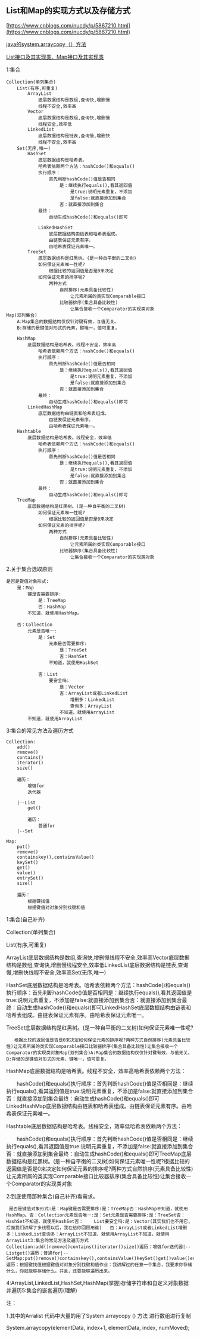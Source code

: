 ## List和Map的实现方式以及存储方式

[https://www.cnblogs.com/nucdy/p/5867210.html](https://www.cnblogs.com/nucdy/p/5867210.html)

[java的system.arraycopy（）方法](http://www.cnblogs.com/nucdy/p/5867206.html)


[List接口及其实现类、Map接口及其实现类](https://blog.csdn.net/u012843873/article/details/51829135)

1:集合

    Collection(单列集合)
        List(有序,可重复)
            ArrayList
                底层数据结构是数组,查询快,增删慢
                线程不安全,效率高
            Vector
                底层数据结构是数组,查询快,增删慢
                线程安全,效率低
            LinkedList
                底层数据结构是链表,查询慢,增删快
                线程不安全,效率高
        Set(无序,唯一)
            HashSet
                底层数据结构是哈希表。
                哈希表依赖两个方法：hashCode()和equals()
                执行顺序：
                    首先判断hashCode()值是否相同
                        是：继续执行equals(),看其返回值
                            是true:说明元素重复，不添加
                            是false:就直接添加到集合
                        否：就直接添加到集合
                最终：
                    自动生成hashCode()和equals()即可
                    
                LinkedHashSet
                    底层数据结构由链表和哈希表组成。
                    由链表保证元素有序。
                    由哈希表保证元素唯一。
            TreeSet
                底层数据结构是红黑树。(是一种自平衡的二叉树)
                如何保证元素唯一性呢?
                    根据比较的返回值是否是0来决定
                如何保证元素的排序呢?
                    两种方式
                        自然排序(元素具备比较性)
                            让元素所属的类实现Comparable接口
                        比较器排序(集合具备比较性)
                            让集合接收一个Comparator的实现类对象
    Map(双列集合)
        A:Map集合的数据结构仅仅针对键有效，与值无关。
        B:存储的是键值对形式的元素，键唯一，值可重复。
        
        HashMap
            底层数据结构是哈希表。线程不安全，效率高
                哈希表依赖两个方法：hashCode()和equals()
                执行顺序：
                    首先判断hashCode()值是否相同
                        是：继续执行equals(),看其返回值
                            是true:说明元素重复，不添加
                            是false:就直接添加到集合
                        否：就直接添加到集合
                最终：
                    自动生成hashCode()和equals()即可
            LinkedHashMap
                底层数据结构由链表和哈希表组成。
                    由链表保证元素有序。
                    由哈希表保证元素唯一。
        Hashtable
            底层数据结构是哈希表。线程安全，效率低
                哈希表依赖两个方法：hashCode()和equals()
                执行顺序：
                    首先判断hashCode()值是否相同
                        是：继续执行equals(),看其返回值
                            是true:说明元素重复，不添加
                            是false:就直接添加到集合
                        否：就直接添加到集合
                最终：
                    自动生成hashCode()和equals()即可
        TreeMap
            底层数据结构是红黑树。(是一种自平衡的二叉树)
                如何保证元素唯一性呢?
                    根据比较的返回值是否是0来决定
                如何保证元素的排序呢?
                    两种方式
                        自然排序(元素具备比较性)
                            让元素所属的类实现Comparable接口
                        比较器排序(集合具备比较性)
                            让集合接收一个Comparator的实现类对象
    
2.关于集合选取原则
    
    是否是键值对象形式:
        是：Map
            键是否需要排序:
                是：TreeMap
                否：HashMap
            不知道，就使用HashMap。
            
        否：Collection
            元素是否唯一:
                是：Set
                    元素是否需要排序:
                        是：TreeSet
                        否：HashSet
                    不知道，就使用HashSet
                    
                否：List
                    要安全吗:
                        是：Vector
                        否：ArrayList或者LinkedList
                            增删多：LinkedList
                            查询多：ArrayList
                        不知道，就使用ArrayList
            不知道，就使用ArrayList
            
3:集合的常见方法及遍历方式

    Collection:
        add()
        remove()
        contains()
        iterator()
        size()
        
        遍历：
            增强for
            迭代器
            
        |--List
            get()
            
            遍历：
                普通for
        |--Set
    
    Map:
        put()
        remove()
        containskey(),containsValue()
        keySet()
        get()
        value()
        entrySet()
        size()
        
        遍历：
            根据键找值
            根据键值对对象分别找键和值

1:集合(自己补齐)

Collection(单列集合)

List(有序,可重复)

ArrayList底层数据结构是数组,查询快,增删慢线程不安全,效率高Vector底层数据结构是数组,查询快,增删慢线程安全,效率低LinkedList底层数据结构是链表,查询慢,增删快线程不安全,效率高Set(无序,唯一)

HashSet底层数据结构是哈希表。哈希表依赖两个方法：hashCode()和equals()执行顺序：首先判断hashCode()值是否相同是：继续执行equals(),看其返回值是true:说明元素重复，不添加是false:就直接添加到集合否：就直接添加到集合最终：自动生成hashCode()和equals()即可LinkedHashSet底层数据结构由链表和哈希表组成。由链表保证元素有序。由哈希表保证元素唯一。

TreeSet底层数据结构是红黑树。(是一种自平衡的二叉树)如何保证元素唯一性呢?

       根据比较的返回值是否是0来决定如何保证元素的排序呢?两种方式自然排序(元素具备比较性)让元素所属的类实现Comparable接口比较器排序(集合具备比较性)让集合接收一个Comparator的实现类对象Map(双列集合)A:Map集合的数据结构仅仅针对键有效，与值无关。B:存储的是键值对形式的元素，键唯一，值可重复。

HashMap底层数据结构是哈希表。线程不安全，效率高哈希表依赖两个方法：

　　hashCode()和equals()执行顺序：首先判断hashCode()值是否相同是：继续执行equals(),看其返回值是true:说明元素重复，不添加是false:就直接添加到集合否：就直接添加到集合最终：自动生成hashCode()和equals()即可LinkedHashMap底层数据结构由链表和哈希表组成。由链表保证元素有序。由哈希表保证元素唯一。

Hashtable底层数据结构是哈希表。线程安全，效率低哈希表依赖两个方法：

　　hashCode()和equals()执行顺序：首先判断hashCode()值是否相同是：继续执行equals(),看其返回值是true:说明元素重复，不添加是false:就直接添加到集合否：就直接添加到集合最终：自动生成hashCode()和equals()即可TreeMap底层数据结构是红黑树。(是一种自平衡的二叉树)如何保证元素唯一性呢?根据比较的返回值是否是0来决定如何保证元素的排序呢?两种方式自然排序(元素具备比较性)让元素所属的类实现Comparable接口比较器排序(集合具备比较性)让集合接收一个Comparator的实现类对象

2:到底使用那种集合(自己补齐)看需求。

     是否是键值对象形式:是：Map键是否需要排序:是：TreeMap否：HashMap不知道，就使用HashMap。否：Collection元素是否唯一:是：Set元素是否需要排序:是：TreeSet否：HashSet不知道，就使用HashSet否：    List要安全吗:是：Vector(其实我们也不用它,后面我们讲解了多线程以后，我在给你回顾用谁)   否：ArrayList或者LinkedList增删多：LinkedList查询多：ArrayList不知道，就使用ArrayList不知道，就使用ArrayList3:集合的常见方法及遍历方式Collection:add()remove()contains()iterator()size()遍历：增强for迭代器|--Listget()遍历：普通for|--SetMap:put()remove()containskey(),containsValue()keySet()get()value()entrySet()size()遍历：根据键找值根据键值对对象分别找键和值作业：我讲解过的任意一个集合，我要求你存储什么，你就能够存储什么。并且，还要能够遍历出来。

4:ArrayList,LinkedList,HashSet,HashMap(掌握)存储字符串和自定义对象数据并遍历5:集合的嵌套遍历(理解)

 

注：

1.其中的Arralist  代码中大量的用了System.arraycopy () 方法 进行数组进行复制

System.arraycopy(elementData, index+1, elementData, index,
numMoved);

